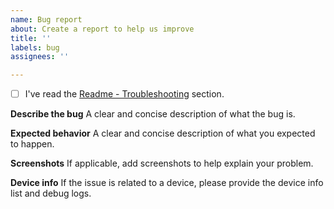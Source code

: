 ```yaml
---
name: Bug report
about: Create a report to help us improve
title: ''
labels: bug
assignees: ''

---
```


- [ ] I've read the [Readme - Troubleshooting](https://github.com/0x5e/homebridge-tuya-platform#troubleshooting) section.

**Describe the bug**
A clear and concise description of what the bug is.

**Expected behavior**
A clear and concise description of what you expected to happen.

**Screenshots**
If applicable, add screenshots to help explain your problem.

**Device info**
If the issue is related to a device, please provide the device info list and debug logs.
